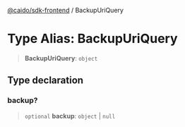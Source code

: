 [@caido/sdk-frontend](../index.md) / BackupUriQuery

# Type Alias: BackupUriQuery

> **BackupUriQuery**: `object`

## Type declaration

### backup?

> `optional` **backup**: `object` \| `null`

